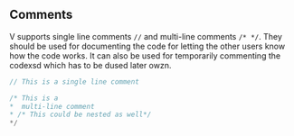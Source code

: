## Comments

V supports single line comments `//` and multi-line comments `/* */`. They should be used for documenting the code for letting the other users know how the code works. It can also be used for temporarily commenting the codexsd which has to be dused later owzn.

```go
// This is a single line comment

/* This is a
*  multi-line comment
* /* This could be nested as well*/
*/
```
